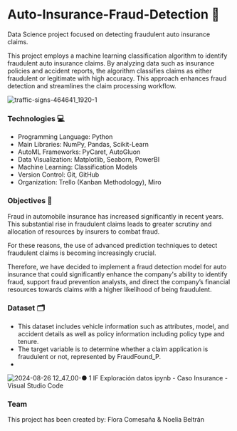 # Auto-Insurance-Fraud-Detection 🚗
Data Science project focused on detecting fraudulent auto insurance claims.

This project employs a machine learning classification algorithm to identify fraudulent auto insurance claims. By analyzing data such as insurance policies and accident reports, the algorithm classifies claims as either fraudulent or legitimate with high accuracy. This approach enhances fraud detection and streamlines the claim processing workflow.

![traffic-signs-464641_1920-1](https://github.com/user-attachments/assets/2fcf7e1c-91a7-4661-97bf-344796aad03b)


### Technologies 💻
- Programming Language: Python
- Main Libraries: NumPy, Pandas, Scikit-Learn
- AutoML Frameworks: PyCaret, AutoGluon 
- Data Visualization: Matplotlib, Seaborn, PowerBI
- Machine Learning: Classification Models
- Version Control: Git, GitHub
- Organization: Trello (Kanban Methodology), Miro

### Objectives 🎯
Fraud in automobile insurance has increased significantly in recent years. This substantial rise in fraudulent claims leads to greater scrutiny and allocation of resources by insurers to combat fraud.

For these reasons, the use of advanced prediction techniques to detect fraudulent claims is becoming increasingly crucial.

Therefore, we have decided to implement a fraud detection model for auto insurance that could significantly enhance the company's ability to identify fraud, support fraud prevention analysts, and direct the company’s financial resources towards claims with a higher likelihood of being fraudulent.

### Dataset 🗂️
- This dataset includes vehicle information such as attributes, model, and accident details as well as policy information including policy type and tenure. 
- The target variable is to determine whether a claim application is fraudulent or not, represented by FraudFound_P.
- 
![2024-08-26 12_47_00-● 1 IF Exploración datos ipynb - Caso Insurance - Visual Studio Code](https://github.com/user-attachments/assets/07cae62e-b16c-4a99-adc6-8ba998d5b93c)

### Team
This project has been created by: Flora Comesaña & Noelia Beltrán
